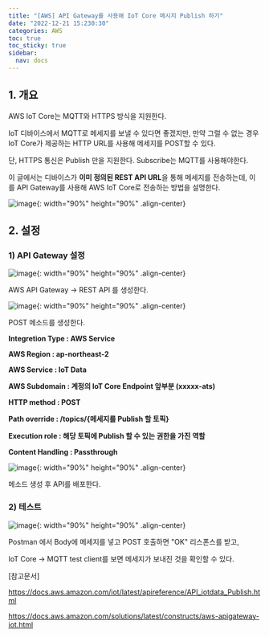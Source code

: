 ```yaml
---
title: "[AWS] API Gateway를 사용해 IoT Core 메시지 Publish 하기"
date: "2022-12-21 15:230:30"
categories: AWS
toc: true
toc_sticky: true
sidebar:
  nav: docs
---
```


## 1. 개요

AWS IoT Core는 MQTT와 HTTPS 방식을 지원한다.

IoT 디바이스에서 MQTT로 메세지를 보낼 수 있다면 좋겠지만, 만약 그럴 수 없는 경우 IoT Core가 제공하는 HTTP URL를 사용해 메세지를 POST할 수 있다.

단, HTTPS 통신은 Publish 만을 지원한다. Subscribe는 MQTT를 사용해야한다.

이 글에서는 디바이스가 **이미 정의된 REST API URL**을 통해 메세지를 전송하는데, 이를 API Gateway를 사용해 AWS IoT Core로 전송하는 방법을 설명한다.

![image](https://user-images.githubusercontent.com/60495897/208835472-efa1c769-f6d9-41b9-a6c1-14aa67c6b633.png){: width="90%" height="90%" .align-center}

## 2. 설정

### 1) API Gateway 설정

![image](https://user-images.githubusercontent.com/60495897/208826671-2533240a-59f7-4f51-b545-b8de7cede599.png){: width="90%" height="90%" .align-center}

AWS API Gateway -> REST API 를 생성한다.

![image](https://user-images.githubusercontent.com/60495897/208828773-a956c0dc-50c4-42fe-8d2d-4d6e7cb3d2fa.png){: width="90%" height="90%" .align-center}

POST 메소드를 생성한다.

**Integretion Type : AWS Service**

**AWS Region : ap-northeast-2**

**AWS Service : IoT Data**

**AWS Subdomain : 계정의 IoT Core Endpoint 앞부분 (xxxxx-ats)**

**HTTP method : POST**

**Path override : /topics/{메세지를 Publish 할 토픽}**

**Execution role : 해당 토픽에 Publish 할 수 있는 권한을 가진 역할**

**Content Handling : Passthrough**

![image](https://user-images.githubusercontent.com/60495897/208829390-2dc12c26-721c-4f36-b278-2d59cb0dfca6.png){: width="90%" height="90%" .align-center}

메소드 생성 후 API를 배포한다.

### 2) 테스트

![image](https://user-images.githubusercontent.com/60495897/208833013-0797cd8f-17a0-481e-8c08-6d6f4f14c064.png){: width="90%" height="90%" .align-center}

Postman 에서 Body에 메세지를 넣고 POST 호출하면 "OK" 리스폰스를 받고,

IoT Core -> MQTT test client를 보면 메세지가 보내진 것을 확인할 수 있다.

[참고문서]

https://docs.aws.amazon.com/iot/latest/apireference/API_iotdata_Publish.html

https://docs.aws.amazon.com/solutions/latest/constructs/aws-apigateway-iot.html
